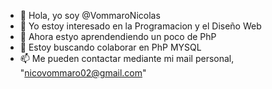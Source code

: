 - 👋 Hola, yo soy @VommaroNicolas
- 👀 Yo estoy interesado en la Programacion y el Diseño Web
- 🌱 Ahora estyo aprendendiendo un poco de PhP
- 💞️ Estoy buscando colaborar en PhP MYSQL
- 📫 Me pueden contactar mediante mi mail personal, "nicovommaro02@gmail.com"

<!---
VommaroNicolas/VommaroNicolas is a ✨ special ✨ repository because its `README.md` (this file) appears on your GitHub profile.
You can click the Preview link to take a look at your changes.
--->
